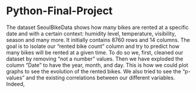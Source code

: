 # Python-Final-Project
The dataset SeoulBikeData shows how many bikes are rented at a specific date and with a certain context: humidity level, temperature, visibility, season and many more. It initially contains 8760 rows and 14 columns. 
The goal is to isolate our “rented bike count” column and try to predict how many bikes will be rented at a given time. To do so we, first, cleaned our dataset by removing “not a number” values. Then we have exploded the column “Date” to have the year, month, and day. This is how we could plot graphs to see the evolution of the rented bikes. 
We also tried to see the “p-values” and the existing correlations between our different variables. Indeed, 
